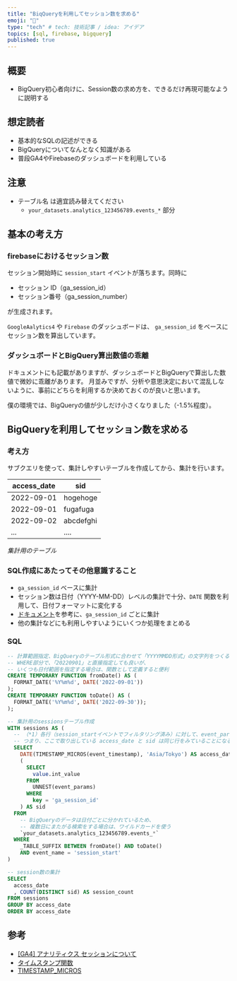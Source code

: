 ```yaml
---
title: "BiqQueryを利用してセッション数を求める"
emoji: "🔰"
type: "tech" # tech: 技術記事 / idea: アイデア
topics: [sql, firebase, bigquery]
published: true
---
```


## 概要

- BigQuery初心者向けに、Session数の求め方を、できるだけ再現可能なように説明する

## 想定読者

- 基本的なSQLの記述ができる
- BigQueryについてなんとなく知識がある
- 普段GA4やFirebaseのダッシュボードを利用している


## 注意

- テーブル名 は適宜読み替えてください
  - `your_datasets.analytics_123456789.events_*` 部分

## 基本の考え方
### firebaseにおけるセッション数

セッション開始時に `session_start` イベントが落ちます。同時に

- セッション ID（ga_session_id）
- セッション番号（ga_session_number）

が生成されます。

`GoogleAalytics4` や `Firebase` のダッシュボードは、 `ga_session_id` をベースにセッション数を算出しています。

### ダッシュボードとBigQuery算出数値の乖離

ドキュメントにも記載がありますが、ダッシュボードとBigQueryで算出した数値で微妙に乖離があります。
月並みですが、分析や意思決定において混乱しないように、事前にどちらを利用するか決めておくのが良いと思います。

僕の環境では、BigQueryの値が少しだけ小さくなりました（-1.5%程度）。


## BigQueryを利用してセッション数を求める
### 考え方

サブクエリを使って、集計しやすいテーブルを作成してから、集計を行います。


| access_date   | sid       |
|----------|-----------------|
| 2022-09-01 | hogehoge |
| 2022-09-01 | fugafuga |
| 2022-09-02 | abcdefghi |
| ...        | .... |
*集計用のテーブル*

### SQL作成にあたってその他意識すること

- `ga_session_id` ベースに集計
- セッション数は日付（YYYY-MM-DD）レベルの集計で十分、`DATE` 関数を利用して、日付フォーマットに変化する
- [ドキュメント](https://support.google.com/firebase/answer/9191807?hl=ja)を参考に、`ga_session_id` ごとに集計
- 他の集計などにも利用しやすいようにいくつか処理をまとめる

### SQL

```sql
-- 計算範囲指定、BigQueryのテーブル形式に合わせて「YYYYMMDD形式」の文字列をつくる
-- WHERE部分で、「20220901」と直接指定しても良いが、
-- いくつも日付範囲を指定する場合は、関数として定義すると便利
CREATE TEMPORARY FUNCTION fromDate() AS (
  FORMAT_DATE('%Y%m%d', DATE('2022-09-01'))
);
CREATE TEMPORARY FUNCTION toDate() AS (
  FORMAT_DATE('%Y%m%d', DATE('2022-09-30'));
);

-- 集計用のsessionsテーブル作成
WITH sessions AS (
  -- （*1）各行（session_startイベントでフィルタリング済み）に対して、event_paramsを展開している。
  -- つまり、ここで取り出している access_date と sid は同じ行をみていることになる。
  SELECT
    DATE(TIMESTAMP_MICROS(event_timestamp), 'Asia/Tokyo') AS access_date,
    (
      SELECT
        value.int_value
      FROM
        UNNEST(event_params)
      WHERE
        key = 'ga_session_id'
    ) AS sid
  FROM
    -- BigQueryのデータは日付ごとに分かれているため、
    -- 複数日にまたがる検索をする場合は、ワイルドカードを使う
    `your_datasets.analytics_123456789.events_*`
  WHERE
    _TABLE_SUFFIX BETWEEN fromDate() AND toDate()
    AND event_name = 'session_start'
)

-- session数の集計
SELECT
  access_date
  , COUNT(DISTINCT sid) AS session_count
FROM sessions
GROUP BY access_date
ORDER BY access_date
```

## 参考

- [[GA4] アナリティクス セッションについて](https://support.google.com/firebase/answer/9191807?hl=ja)
- [タイムスタンプ関数](https://cloud.google.com/bigquery/docs/reference/standard-sql/timestamp_functions?hl=ja)
- [TIMESTAMP_MICROS](https://cloud.google.com/bigquery/docs/reference/standard-sql/timestamp_functions?hl=ja#timestamp_micros)
